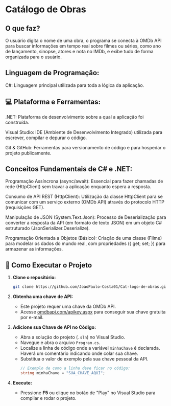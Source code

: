 # Catálogo de Obras

## O que faz?
O usuário digita o nome de uma obra, o programa se conecta à OMDb API para buscar informações em tempo real sobre filmes ou séries, como ano de lançamento, sinopse, atores e nota no IMDb, e exibe tudo de forma organizada para o usuário.

## Linguagem de Programação:
C#: Linguagem principal utilizada para toda a lógica da aplicação.

## 💻 Plataforma e Ferramentas:
.NET: Plataforma de desenvolvimento sobre a qual a aplicação foi construída.

Visual Studio: IDE (Ambiente de Desenvolvimento Integrado) utilizada para escrever, compilar e depurar o código.

Git & GitHub: Ferramentas para versionamento de código e para hospedar o projeto publicamente.

## Conceitos Fundamentais de C# e .NET:
Programação Assíncrona (async/await): Essencial para fazer chamadas de rede (HttpClient) sem travar a aplicação enquanto espera a resposta.

Consumo de API REST (HttpClient): Utilização da classe HttpClient para se comunicar com um serviço externo (OMDb API) através do protocolo HTTP (requisições GET).

Manipulação de JSON (System.Text.Json): Processo de Deserialização para converter a resposta da API (em formato de texto JSON) em um objeto C# estruturado (JsonSerializer.Deserialize).

Programação Orientada a Objetos (Básico): Criação de uma classe (Filme) para modelar os dados do mundo real, com propriedades ({ get; set; }) para armazenar as informações.

## 🚀 Como Executar o Projeto

1.  **Clone o repositório:**
    ```bash
    git clone https://github.com/JoaoPaulo-Costa01/Cat-logo-de-obras.git
    ```

2.  **Obtenha uma chave de API:**
    - Este projeto requer uma chave da OMDb API.
    - Acesse [omdbapi.com/apikey.aspx](http://www.omdbapi.com/apikey.aspx) para conseguir sua chave gratuita por e-mail.

3.  **Adicione sua Chave de API no Código:**
    - Abra a solução do projeto (`.sln`) no Visual Studio.
    - Navegue e abra o arquivo `Program.cs`.
    - Localize a linha de código onde a variável `minhaChave` é declarada. Haverá um comentário indicando onde colar sua chave.
    - Substitua o valor de exemplo pela sua chave pessoal da API.
      ```csharp
      // Exemplo de como a linha deve ficar no código:
      string minhaChave = "SUA_CHAVE_AQUI"; 
      ```

4.  **Execute:**
    - Pressione **F5** ou clique no botão de "Play" no Visual Studio para compilar e rodar o projeto.
